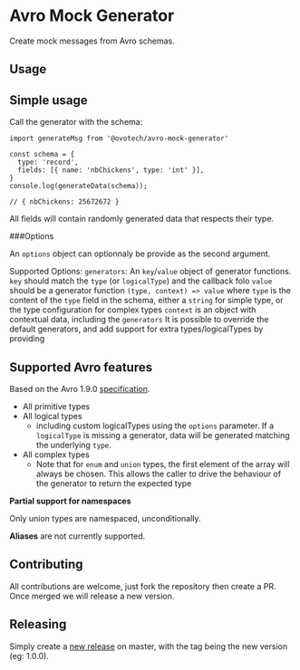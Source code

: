 # Avro Mock Generator

Create mock messages from Avro schemas.

## Usage

## Simple usage

Call the generator with the schema:

```
import generateMsg from '@ovotech/avro-mock-generator'

const schema = {
  type: 'record',
  fields: [{ name: 'nbChickens', type: 'int' }],
}
console.log(generateData(schema));

// { nbChickens: 25672672 }
```

All fields will contain randomly generated data that respects their type.

###Options

An `options` object can optionnaly be provide as the second argument.

Supported Options:
`generators`: An `key`/`value` object of generator functions.
`key` should match the `type` (or `logicalType`) and the callback folo
`value` should be a generator function `(type, context) => value` where
`type` is the content of the `type` field in the schema, either a `string` for simple type, or the type configuration for complex types
`context` is an object with contextual data, including the `generators`
It is possible to override the default generators, and add support for extra types/logicalTypes by providing

## Supported Avro features

Based on the Avro 1.9.0 [specification](https://avro.apache.org/docs/current/spec.html).

- All primitive types
- All logical types
  - including custom logicalTypes using the `options` parameter. If a `logicalType` is missing a generator, data will be generated matching the underlying `type`.
- All complex types
  - Note that for `enum` and `union` types, the first element of the array will always be chosen. This allows the caller to drive the behaviour of the generator to return the expected type

**Partial support for namespaces**

Only union types are namespaced, unconditionally.

**Aliases** are not currently supported.

## Contributing

All contributions are welcome, just fork the repository then create a PR. Once merged we will release a new version.

## Releasing

Simply create a [new release](https://github.com/ovotech/avro-mock-generator/releases/new) on master, with the tag being the new version (eg: 1.0.0).
